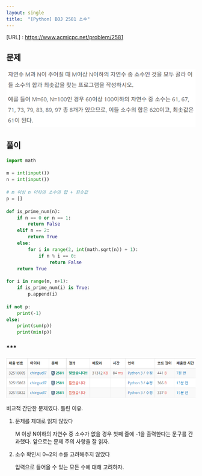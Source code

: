 ```yaml
---
layout: single
title:  "[Python] BOJ 2581 소수"
---
```




[URL] : <https://www.acmicpc.net/problem/2581>



## 문제

![image-20210823121418167](../images/image-20210823121418167.png)



## 풀이

```python
import math

m = int(input())
n = int(input()) 

# m 이상 n 이하의 소수의 합 + 최솟값
p = []

def is_prime_num(n):
	if n == 0 or n == 1:
		return False
	elif n == 2:
		return True
	else:
		for i in range(2, int(math.sqrt(n)) + 1):
			if n % i == 0:
				return False
	return True

for i in range(m, n+1):
	if is_prime_num(i) is True:
		p.append(i)

if not p:
	print(-1)
else:
	print(sum(p))
	print(min(p))
```





### ***

![image-20210823121826765](../images/image-20210823121826765.png)



비교적 간단한 문제였다. 틀린 이유.

1. 문제를 제대로 읽지 않았다

   M 이상 N이하의 자연수 중 소수가 없을 경우 첫째 줄에 -1을 출력한다는 문구를 간과했다. 앞으로는 문제 주의 사항을 잘 읽자.

2. 소수 확인시 0~2의 수를 고려해주지 않았다

   입력으로 들어올 수 있는 모든 수에 대해 고려하자.




